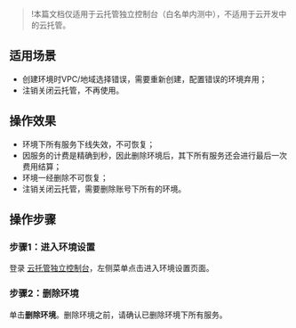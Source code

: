> !本篇文档仅适用于云托管独立控制台（白名单内测中），不适用于云开发中的云托管。

## 适用场景
- 创建环境时VPC/地域选择错误，需要重新创建，配置错误的环境弃用；
- 注销关闭云托管，不再使用。

## 操作效果
- 环境下所有服务下线失效，不可恢复；
- 因服务的计费是精确到秒，因此删除环境后，其下所有服务还会进行最后一次费用结算；
- 环境一经删除不可恢复；
- 注销关闭云托管，需要删除账号下所有的环境。

## 操作步骤

### 步骤1：进入环境设置

登录 [云托管独立控制台](https://console.cloud.tencent.com/tcbr)，左侧菜单点击进入环境设置页面。

### 步骤2：删除环境

单击**删除环境**。删除环境之前，请确认已删除环境下所有服务。
